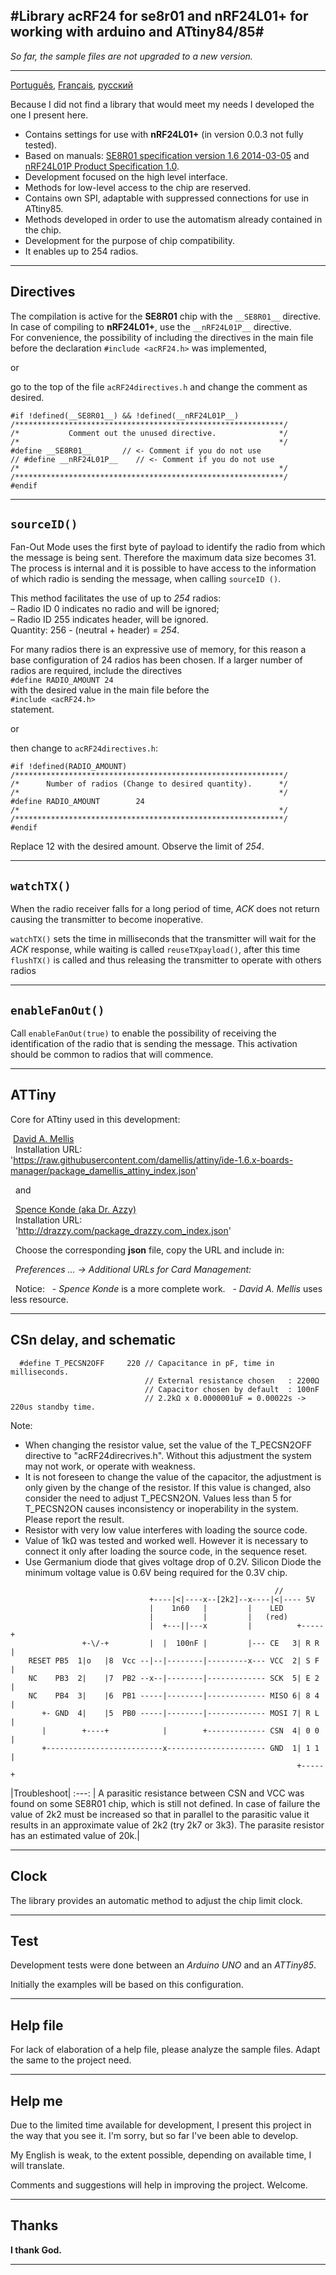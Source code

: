 
#Library acRF24 for se8r01 and nRF24L01+ for working with arduino and ATtiny84/85#
----

*So far, the sample files are not upgraded to a new version.*

---
     
[Português](docs/README_pt-br.md), [Français](docs/README_fr.md), [русский](docs/README_ru.md)

Because I did not find a library that would meet my needs I developed the one I present here.
* Contains settings for use with **nRF24L01+** (in version 0.0.3 not fully tested).
* Based on manuals:
[SE8R01 specification version 1.6 2014-03-05](http://community.atmel.com/sites/default/files/forum_attachments/SE8R01_DataSheet_v1%20-%20副本.pdf)
 and [nRF24L01P Product Specification 1.0](https://www.nordicsemi.com/eng/content/download/2726/34069/file/nRF24L01P_Product_Specification_1_0.pdf).
* Development focused on the high level interface.
* Methods for low-level access to the chip are reserved.
* Contains own SPI, adaptable with suppressed connections for use in ATtiny85.
* Methods developed in order to use the automatism already contained in the chip.
* Development for the purpose of chip compatibility.
* It enables up to 254 radios.


------------
Directives
------------
  The compilation is active for the **SE8R01** chip with the `__SE8R01__` directive.    
  In case of compiling to **nRF24L01+**, use the `__nRF24L01P__` directive.    
  For convenience, the possibility of including the directives in the main file before the declaration `#include <acRF24.h>` was implemented,    

  or    

  go to the top of the file `acRF24directives.h` and change the comment as desired.

```
#if !defined(__SE8R01__) && !defined(__nRF24L01P__)
/************************************************************/
/*           Comment out the unused directive.              */
/*                                                          */
#define __SE8R01__       // <- Comment if you do not use
// #define __nRF24L01P__    // <- Comment if you do not use
/*                                                          */
/************************************************************/
#endif
```

------------
`sourceID()`
------------
  Fan-Out Mode uses the first byte of payload to identify the radio from which
  the message is being sent. Therefore the maximum data size becomes 31. The
  process is internal and it is possible to have access to the information of
  which radio is sending the message, when calling `sourceID ()`.
  
  This method facilitates the use of up to *254* radios:    
  – Radio ID 0 indicates no radio and will be ignored;    
  – Radio ID 255 indicates header, will be ignored.    
  Quantity: 256 - (neutral + header) = *254*.
  
  For many radios there is an expressive use of memory, for this reason a base
  configuration of 24 radios has been chosen. If a larger number of radios are required, include the directives    
  `#define RADIO_AMOUNT 24`    
  with the desired value in the main file before the    
  `#include <acRF24.h>`    
  statement.

  or    

  then change to `acRF24directives.h`:

```
#if !defined(RADIO_AMOUNT)
/************************************************************/
/*      Number of radios (Change to desired quantity).      */
/*                                                          */
#define RADIO_AMOUNT        24
/*                                                          */
/************************************************************/
#endif
```
  Replace 12 with the desired amount. Observe the limit of *254*.


------------
`watchTX()`
------------
  When the radio receiver falls for a long period of time, *ACK* does not
  return causing the transmitter to become inoperative.
  
  `watchTX()` sets the time in milliseconds that the transmitter will wait
  for the *ACK* response, while waiting is called `reuseTXpayload()`, after
  this time `flushTX()` is called and thus releasing the transmitter to
  operate with others radios


------------
`enableFanOut()`
------------
  Call `enableFanOut(true)` to enable the possibility of receiving the
  identification of the radio that is sending the message. This activation
  should be common to radios that will commence.


------------
ATTiny
------------
  Core for ATtiny used in this development:

  [David A. Mellis](https://github.com/damellis/attiny)    
  Installation URL:    
  'https://raw.githubusercontent.com/damellis/attiny/ide-1.6.x-boards-manager/package_damellis_attiny_index.json'

  and

  [Spence Konde (aka Dr. Azzy)](https://github.com/SpenceKonde/ATTinyCore)    
  Installation URL:    
  'http://drazzy.com/package_drazzy.com_index.json'

  Choose the corresponding **json** file, copy the URL and include in:

  _Preferences ... -> Additional URLs for Card Management:_

  Notice:
  - _Spence Konde_ is a more complete work.
  - _David A. Mellis_ uses less resource.


------------
CSn delay, and schematic
------------
```
  #define T_PECSN2OFF     220 // Capacitance in pF, time in milliseconds.
                              // External resistance chosen   : 2200Ω
                              // Capacitor chosen by default  : 100nF
                              // 2.2kΩ x 0.0000001uF = 0.00022s -> 220us standby time.
```
  Note: 
  * When changing the resistor value, set the value of the T_PECSN2OFF directive
    to "acRF24direcrives.h". Without this adjustment the system may not work, or
    operate with weakness.
  * It is not foreseen to change the value of the capacitor, the adjustment is
    only given by the change of the resistor. If this value is changed, also
    consider the need to adjust T\_PECSN2ON. Values less than 5 for T_PECSN2ON
    causes inconsistency or inoperability in the system. Please report the result.
  * Resistor with very low value interferes with loading the source code.
  * Value of 1kΩ was tested and worked well. However it is necessary to connect
    it only after loading the source code, in the sequence reset.
  * Use Germanium diode that gives voltage drop of 0.2V. Silicon Diode the
    minimum voltage value is 0.6V being required for the 0.3V chip.
```
                                                           //
                               +----|<|----x--[2k2]--x----|<|---- 5V 
                               |    1n60   |         |    LED
                               |           |         |   (red)
                               |  +---||---x         |          +-----+
                +-\/-+         |  |  100nF |         |--- CE   3| R R |
    RESET PB5  1|o   |8  Vcc --|--|--------|---------x--- VCC  2| S F |
    NC    PB3  2|    |7  PB2 --x--|--------|------------- SCK  5| E 2 |
    NC    PB4  3|    |6  PB1 -----|--------|------------- MISO 6| 8 4 |
       +- GND  4|    |5  PB0 -----|--------|------------- MOSI 7| R L |
       |        +----+            |        +------------- CSN  4| 0 0 |
       +--------------------------x---------------------- GND  1| 1 1 |
                                                                +-----+
```


  |Troubleshoot|
  :---:
  | A parasitic resistance between CSN and VCC was found on some SE8R01 chip, which is still not defined. In case of failure the value of 2k2 must be increased so that in parallel to the parasitic value it results in an approximate value of 2k2 (try 2k7 or 3k3). The parasite resistor has an estimated value of 20k.|


------------
Clock
------------
 The library provides an automatic method to adjust the chip limit clock.


------------
Test
------------
  Development tests were done between an *Arduino UNO* and an *ATTiny85*.
  
  Initially the examples will be based on this configuration.


------------
Help file
------------
  For lack of elaboration of a help file, please analyze the sample files.
  Adapt the same to the project need.


------------
Help me
------------
  Due to the limited time available for development, I present this project in the
  way that you see it. I'm sorry, but so far I've been able to develop.
  
  My English is weak, to the extent possible, depending on available time, I will
  translate.
  
  Comments and suggestions will help in improving the project. Welcome.


------------
Thanks
------------
  **I thank God.**
  
------------

